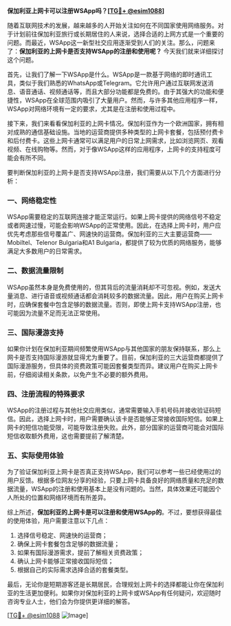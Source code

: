 **保加利亚上网卡可以注册WSApp吗？[[TG💪+ @esim1088](https://t.me/s/esim1088)]**

随着互联网技术的发展，越来越多的人开始关注如何在不同国家使用网络服务。对于计划前往保加利亚旅行或长期居住的人来说，选择合适的上网方式是一个重要的问题。而最近，WSApp这一新型社交应用逐渐受到人们的关注。那么，问题来了：**保加利亚的上网卡是否支持WSApp的注册和使用呢？** 今天我们就来详细探讨这个问题。

首先，让我们了解一下WSApp是什么。WSApp是一款基于网络的即时通讯工具，类似于我们熟悉的WhatsApp或Telegram。它允许用户通过互联网发送消息、语音通话、视频通话等，而且大部分功能都是免费的。由于其强大的功能和便捷性，WSApp在全球范围内吸引了大量用户。然而，与许多其他应用程序一样，WSApp对网络环境有一定的要求，尤其是在注册和使用过程中。

接下来，我们来看看保加利亚的上网卡情况。保加利亚作为一个欧洲国家，拥有相对成熟的通信基础设施。当地的运营商提供多种类型的上网卡套餐，包括预付费卡和后付费卡。这些上网卡通常可以满足用户的日常上网需求，比如浏览网页、观看视频、在线购物等。然而，对于像WSApp这样的应用程序，上网卡的支持程度可能会有所不同。

要判断保加利亚的上网卡是否支持WSApp注册，我们需要从以下几个方面进行分析：

### **一、网络稳定性**
WSApp需要稳定的互联网连接才能正常运行。如果上网卡提供的网络信号不稳定或者网速过慢，可能会影响WSApp的正常使用。因此，在选择上网卡时，用户应优先考虑那些信号覆盖广、网速快的运营商。保加利亚的三大主要运营商——Mobiltel、Telenor Bulgaria和A1 Bulgaria，都提供了较为优质的网络服务，能够满足大多数用户的日常需求。

### **二、数据流量限制**
WSApp虽然本身是免费使用的，但其背后的流量消耗却不可忽视。例如，发送大量消息、进行语音或视频通话都会消耗较多的数据流量。因此，用户在购买上网卡时，应确保套餐中包含足够的数据流量。否则，即使上网卡支持WSApp注册，也可能因为流量不足而无法正常使用。

### **三、国际漫游支持**
如果你计划在保加利亚期间频繁使用WSApp与其他国家的朋友保持联系，那么上网卡是否支持国际漫游就显得尤为重要了。目前，保加利亚的三大运营商都提供了国际漫游服务，但具体的资费政策可能因套餐类型而异。建议用户在购买上网卡前，仔细阅读相关条款，以免产生不必要的额外费用。

### **四、注册流程的特殊要求**
WSApp的注册过程与其他社交应用类似，通常需要输入手机号码并接收验证码短信。因此，选择上网卡时，用户需要确认该卡是否能够正常接收国际短信。如果上网卡的短信功能受限，可能导致注册失败。此外，部分国家的运营商可能会对国际短信收取额外费用，这也需要提前了解清楚。

### **五、实际使用体验**
为了验证保加利亚上网卡是否真正支持WSApp，我们可以参考一些已经使用过的用户反馈。根据多位网友分享的经验，只要上网卡具备良好的网络质量和充足的数据流量，WSApp的注册和使用基本上是没有问题的。当然，具体效果还可能因个人所处的位置和网络环境而有所差异。

综上所述，**保加利亚的上网卡是可以注册和使用WSApp的**。不过，要想获得最佳的使用体验，用户需要注意以下几点：

1. 选择信号稳定、网速快的运营商；
2. 确保上网卡套餐包含足够的数据流量；
3. 如果有国际漫游需求，提前了解相关资费政策；
4. 确认上网卡能够正常接收国际短信；
5. 根据自己的实际需求选择合适的套餐类型。

最后，无论你是短期游客还是长期居民，合理规划上网卡的选择都能让你在保加利亚的生活更加便利。如果你对保加利亚的上网卡或WSApp有任何疑问，欢迎随时咨询专业人士，他们会为你提供更详细的解答。

[[TG💪+ @esim1088](https://t.me/s/esim1088) ![Image](https://i.postimg.cc/4NQfJmqS/Snipaste-2025-05-13-00-14-12.png)]